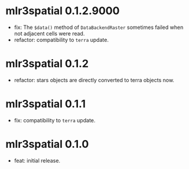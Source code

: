 # mlr3spatial 0.1.2.9000

- fix: The `$data()` method of `DataBackendRaster` sometimes failed when not adjacent cells were read.
- refactor: compatibility to `terra` update.

# mlr3spatial 0.1.2

- refactor: stars objects are directly converted to terra objects now.

# mlr3spatial 0.1.1

- fix: compatibility to `terra` update.

# mlr3spatial 0.1.0

- feat: initial release.

